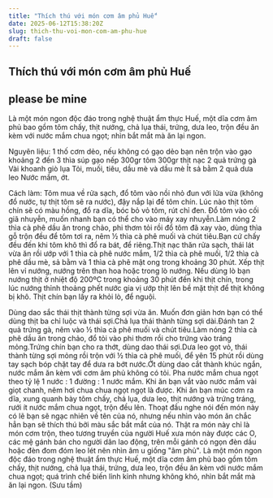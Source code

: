```yaml
---
title: "Thích thú với món cơm âm phủ Huế"
date: 2025-06-12T15:38:20Z
slug: thich-thu-voi-mon-com-am-phu-hue
draft: false
---
```


## Thích thú với món cơm âm phủ Huế

## please be mine

Là một món ngon độc đáo trong nghệ thuật ẩm thực Huế, một dĩa cơm âm phủ bao gồm tôm chấy, thịt nướng, chả lụa thái, trứng, dưa leo, trộn đều ăn kèm với nước mắm chua ngọt; nhìn bắt mắt mà ăn lại ngon.
 
Nguyên liệu:
1 thố cơm dẻo, nếu không có gạo dẻo bạn nên trộn vào gạo khoảng 2 đến 3 thìa súp gạo nếp
300gr tôm
300gr thịt nạc
2 quả trứng gà
Vài khoanh giò lụa
Tỏi, muối, tiêu, dầu mè và dầu mè
Ít sả bằm
2 quả dưa leo
Nước mắm, ớt.
 
Cách làm:
Tôm mua về rửa sạch, đổ tôm vào nồi nhỏ đun với lửa vừa (không đổ nước, tự thịt tôm sẽ ra nước), đậy nắp lại để tôm chín. Lúc nào thịt tôm chín sẽ có màu hồng, đổ ra dĩa, bóc bỏ vỏ tôm, rút chỉ đen.
 Đổ tôm vào cối giã nhuyễn, muốn nhanh bạn có thể cho vào máy xay nhuyễn.Làm nóng 2 thìa cà phê dầu ăn trong chảo, phi thơm tỏi rồi đổ tôm đã xay vào, dùng thìa gỗ trộn đều để tôm tơi ra, nêm ½ thìa cà phê muối và chút tiêu.Bạn cứ chấy đều đến khi tôm khô thì đổ ra bát, để riêng.Thịt nạc thăn rửa sạch, thái lát vừa ăn rồi ướp với 1 thìa cà phê nước mắm, 1/2 thìa cà phê muối, 1/2 thìa cà phê dầu mè, sả bằm và 1 thìa cà phê mật ong trong khoảng 30 phút.
 Xếp thịt lên vỉ nướng, nướng trên than hoa hoặc trong lò nướng. Nếu dùng lò bạn nướng thịt ở nhiệt độ 200ºC trong khoảng 30 phút đến khi thịt chín, trong lúc nướng thỉnh thoảng phết nước gia vị ướp thịt lên bề mặt thịt để thịt không bị khô.
 Thịt chín bạn lấy ra khỏi lò, để nguội.



Dùng dao sắc thái thịt thành từng sợi vừa ăn. Muốn đơn giản hơn bạn có thể dùng thịt ba chỉ luộc và thái sợi.Chả lụa thái thành từng sợi dài.Đánh tan 2 quả trứng gà, nêm vào ½ thìa cà phê muối và chút tiêu.Làm nóng 2 thìa cà phê dầu ăn trong chảo, đổ tỏi vào phi thơm rồi cho trứng vào tráng mỏng.Trứng chín bạn cho ra thớt, dùng dao thái sợi.Dưa leo gọt vỏ, thái thành từng sợi mỏng rồi trộn với ½ thìa cà phê muối, để yên 15 phút rồi dùng tay sạch bóp chặt tay để dưa ra bớt nước.Ớt dùng dao cắt thành khúc ngắn, nước mắm ăn kèm với cơm âm phủ không có tỏi. Pha nước mắm chua ngọt theo tỷ lệ 1 nước : 1 đường : 1 nước mắm. Khi ăn bạn vắt vào nước mắm vài giọt chanh, nêm hơi chua chua ngọt ngọt là được.
 Khi ăn bạn múc cơm ra dĩa, xung quanh bày tôm chấy, chả lụa, dưa leo, thịt nướng và trứng tráng, rưới ít nước mắm chua ngọt, trộn đều lên.
 Thoạt đầu nghe nói đến món này có lẽ bạn sẽ ngạc nhiên về tên của nó, nhưng nếu nhìn vào món ăn chắc hẳn bạn sẽ thích thú bởi màu sắc bắt mắt của nó. Thật ra món này chỉ là món cơm trộn, theo tương truyền của người Huế xưa món này được các O, các mệ gánh bán cho người dân lao động, trên mỗi gánh có ngọn đèn dầu hoặc đèn đom đóm leo lét nên nhìn âm u giống "âm phủ".
 Là một món ngon độc đáo trong nghệ thuật ẩm thực Huế, một dĩa cơm âm phủ bao gồm tôm chấy, thịt nướng, chả lụa thái, trứng, dưa leo, trộn đều ăn kèm với nước mắm chua ngọt; quá trình chế biến lỉnh kỉnh nhưng không khó, nhìn bắt mắt mà ăn lại ngon.
 (Sưu tầm)